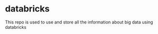 # databricks

This repo is used to use and store all the information about big data using databricks
